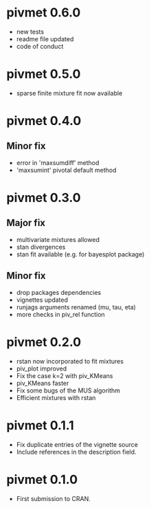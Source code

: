 # pivmet 0.6.0

* new tests
* readme file updated
* code of conduct

# pivmet 0.5.0

* sparse finite mixture fit now available


# pivmet 0.4.0

## Minor fix

* error in 'maxsumdiff' method
* 'maxsumint' pivotal default method


# pivmet 0.3.0

## Major fix

* multivariate mixtures allowed 
* stan divergences
* stan fit available (e.g. for bayesplot package)

## Minor fix

* drop packages dependencies
* vignettes updated
* runjags arguments renamed (mu, tau, eta)
* more checks in piv_rel function

# pivmet 0.2.0

* rstan now incorporated to fit mixtures
* piv_plot improved
* Fix the case k=2 with piv_KMeans
* piv_KMeans faster
* Fix some bugs of the MUS algorithm
* Efficient mixtures with rstan

# pivmet 0.1.1

* Fix duplicate entries of the vignette source
* Include references in the description field.

# pivmet 0.1.0

* First submission to CRAN.


